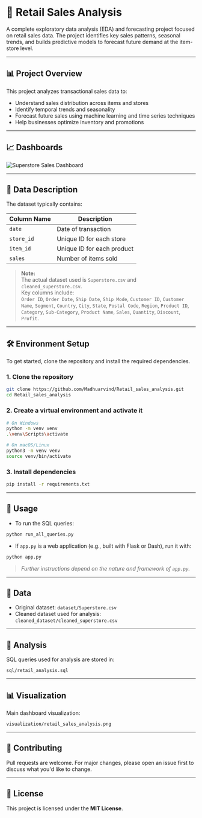 # 🛒 Retail Sales Analysis

A complete exploratory data analysis (EDA) and forecasting project focused on retail sales data. The project identifies key sales patterns, seasonal trends, and builds predictive models to forecast future demand at the item-store level.

---

## 📊 Project Overview

This project analyzes transactional sales data to:

- Understand sales distribution across items and stores  
- Identify temporal trends and seasonality  
- Forecast future sales using machine learning and time series techniques  
- Help businesses optimize inventory and promotions

---

## 📈 Dashboards

![Superstore Sales Dashboard](visualization/retail_sales_analysis.png)

---

## 📁 Data Description

The dataset typically contains:

| Column Name | Description                      |
|-------------|----------------------------------|
| `date`      | Date of transaction              |
| `store_id`  | Unique ID for each store         |
| `item_id`   | Unique ID for each product       |
| `sales`     | Number of items sold             |

> **Note:**  
> The actual dataset used is `Superstore.csv` and `cleaned_superstore.csv`.  
> Key columns include:  
> `Order ID`, `Order Date`, `Ship Date`, `Ship Mode`, `Customer ID`, `Customer Name`, `Segment`, `Country`, `City`, `State`, `Postal Code`, `Region`, `Product ID`, `Category`, `Sub-Category`, `Product Name`, `Sales`, `Quantity`, `Discount`, `Profit`.

---

## 🛠 Environment Setup

To get started, clone the repository and install the required dependencies.

### 1. Clone the repository

```bash
git clone https://github.com/Madhuarvind/Retail_sales_analysis.git
cd Retail_sales_analysis
```

### 2. Create a virtual environment and activate it

```bash
# On Windows
python -m venv venv
.\venv\Scripts\activate

# On macOS/Linux
python3 -m venv venv
source venv/bin/activate
```

### 3. Install dependencies

```bash
pip install -r requirements.txt
```

---

## 🚀 Usage

- To run the SQL queries:

```bash
python run_all_queries.py
```

- If `app.py` is a web application (e.g., built with Flask or Dash), run it with:

```bash
python app.py
```

> *Further instructions depend on the nature and framework of `app.py`.*

---

## 🧾 Data

- Original dataset: `dataset/Superstore.csv`
- Cleaned dataset used for analysis: `cleaned_dataset/cleaned_superstore.csv`

---

## 📂 Analysis

SQL queries used for analysis are stored in:

```
sql/retail_analysis.sql
```

---

## 📊 Visualization

Main dashboard visualization:

```
visualization/retail_sales_analysis.png
```

---

## 🤝 Contributing

Pull requests are welcome. For major changes, please open an issue first to discuss what you'd like to change.

---

## 📄 License

This project is licensed under the **MIT License**.
